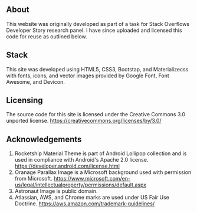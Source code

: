 ## About
This website was originally developed as part of a task for Stack Overflows Developer Story research panel.  I have since uploaded and 
licensed this code for reuse as outlined below.
## Stack
This site was developed using HTML5, CSS3, Bootstap, and Materializecss with fonts, icons, and vector images provided by Google Font,
Font Awesome, and Devicon. 
## Licensing
The source code for this site is licensed under the Creative Commons 3.0 unported license.
https://creativecommons.org/licenses/by/3.0/
## Acknowledgements
1. Rocketship Material Theme is part of Android Lollipop collection and is used in compliance with Android's Apache 2.0 license.
https://developer.android.com/license.html
2. Oranage Parallax Image is a Microsoft background used with permission from Microsoft.
https://www.microsoft.com/en-us/legal/intellectualproperty/permissions/default.aspx
3. Astronaut Image is public domain.
4. Atlassian, AWS, and Chrome marks are used under US Fair Use Doctrine.
https://aws.amazon.com/trademark-guidelines/
